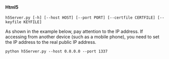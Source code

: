 
#### Html5

```shell
h5Server.py [-h] [--host HOST] [--port PORT] [--certfile CERTFILE] [--keyfile KEYFILE]             
```
As shown in the example below, pay attention to the IP address. If accessing from another device (such as a mobile phone), you need to set the IP address to the real public IP address.
```shell
python h5Server.py --host 0.0.0.0 --port 1337
```
